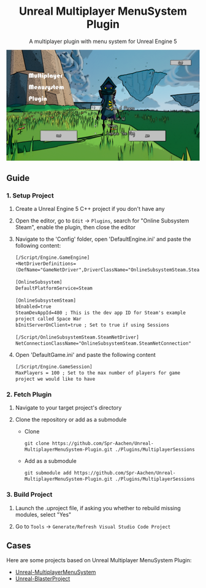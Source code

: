 <div align = "center">

# Unreal Multiplayer MenuSystem Plugin

A multiplayer plugin with menu system for Unreal Engine 5

![Cover](/docs/media/Cover.png)

</div>


## Guide

### 1. Setup Project

1. Create a Unreal Engine 5 C++ project if you don't have any

2. Open the editor, go to `Edit` -> `Plugins`, search for "Online Subsystem Steam", enable the plugin, then close the editor

3. Navigate to the 'Config' folder, open 'DefaultEngine.ini' and paste the following content:
    ```
    [/Script/Engine.GameEngine]
    +NetDriverDefinitions=(DefName="GameNetDriver",DriverClassName="OnlineSubsystemSteam.SteamNetDriver",DriverClassNameFallback="OnlineSubsystemUtils.IpNetDriver")

    [OnlineSubsystem]
    DefaultPlatformService=Steam

    [OnlineSubsystemSteam]
    bEnabled=true
    SteamDevAppId=480 ; This is the dev app ID for Steam's example project called Space War
    bInitServerOnClient=true ; Set to true if using Sessions

    [/Script/OnlineSubsystemSteam.SteamNetDriver]
    NetConnectionClassName="OnlineSubsystemSteam.SteamNetConnection"
    ```

4. Open 'DefaultGame.ini' and paste the following content
    ```
    [/Script/Engine.GameSession]
    MaxPlayers = 100 ; Set to the max number of players for game project we would like to have
    ```

### 2. Fetch Plugin

1. Navigate to your target project's directory

2. Clone the repository or add as a submodule
    - Clone
        ```shell
        git clone https://github.com/Spr-Aachen/Unreal-MultiplayerMenuSystem-Plugin.git ./Plugins/MultiplayerSessions
        ```
    - Add as a submodule
        ```shell
        git submodule add https://github.com/Spr-Aachen/Unreal-MultiplayerMenuSystem-Plugin.git ./Plugins/MultiplayerSessions
        ```

### 3. Build Project

1. Launch the .uproject file, if asking you whether to rebuild missing modules, select "Yes"

2. Go to `Tools` -> `Generate/Refresh Visual Studio Code Project`


## Cases

Here are some projects based on Unreal Multiplayer MenuSystem Plugin:
- [Unreal-MultiplayerMenuSystem](https://github.com/Spr-Aachen/Unreal-MultiplayerMenuSystem)
- [Unreal-BlasterProject](https://github.com/Spr-Aachen/Unreal-BlasterProject)